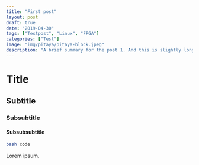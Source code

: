 ```yaml
---
title: "First post"
layout: post
draft: true
date: "2019-04-30"
tags: ["Testpost", "Linux", "FPGA"]
categories: ["Test"]
image: "img/pitaya/pitaya-block.jpeg"
description: "A brief summary for the post 1. And this is slightly longer than the others. And this one also has three sentences. Nevermind, this one actually has four sentences."
---
```


# Title
## Subtitle
### Subsubtitle
#### Subsubsubtitle

```bash
bash code
```

Lorem ipsum.
